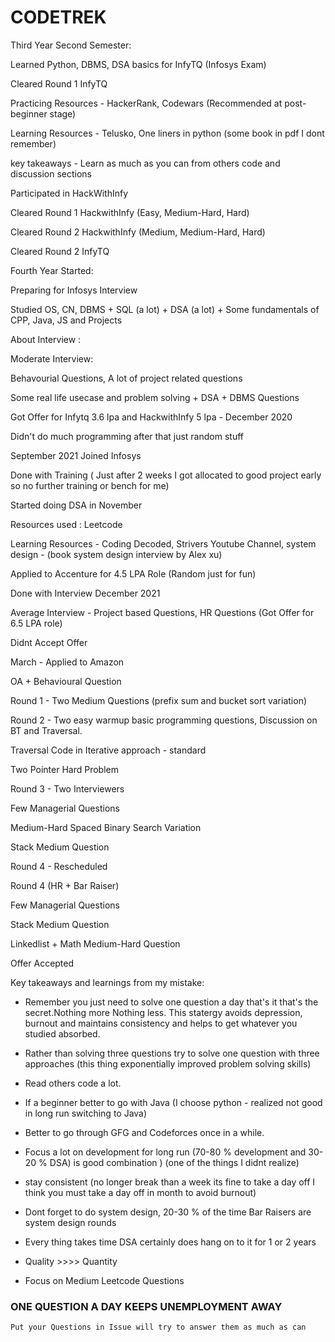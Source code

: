 # CODETREK


Third Year Second Semester:

Learned Python, DBMS, DSA basics for InfyTQ (Infosys Exam)

Cleared Round 1 InfyTQ

Practicing Resources - HackerRank, Codewars (Recommended at post-beginner stage)

Learning Resources - Telusko, One liners in python (some book in pdf I dont remember)

key takeaways - Learn as much as you can from others code and discussion sections


Participated in HackWithInfy 

Cleared Round 1 HackwithInfy  (Easy, Medium-Hard, Hard)   

Cleared Round 2 HackwithInfy  (Medium, Medium-Hard, Hard) 

Cleared Round 2 InfyTQ

Fourth Year Started:

Preparing for Infosys Interview

Studied OS, CN, DBMS + SQL (a lot) + DSA (a lot) + Some fundamentals of CPP, Java, JS and Projects

About Interview : 

Moderate Interview:

Behavourial Questions, A lot of project related questions

Some real life usecase and problem solving + DSA + DBMS Questions 

Got Offer for Infytq 3.6 lpa and HackwithInfy 5 lpa - December 2020


Didn't do much programming after that just random stuff

September 2021 Joined Infosys

Done with Training ( Just after 2 weeks I got allocated to good project early so no further training or bench for me)


Started doing DSA in November

Resources used : Leetcode

Learning Resources - Coding Decoded, Strivers Youtube Channel, system design - (book system design interview by Alex xu)

Applied to Accenture for 4.5 LPA Role (Random just for fun)

Done with Interview December 2021

Average Interview - Project based Questions, HR Questions (Got Offer for 6.5 LPA role)

Didnt Accept Offer

March - Applied to Amazon

OA + Behavioural Question

Round 1 - Two Medium Questions (prefix sum and  bucket sort variation) 

Round 2 - Two easy warmup basic programming questions, Discussion on BT and Traversal.

Traversal Code in Iterative approach - standard

Two Pointer Hard Problem

Round 3 - Two Interviewers

Few Managerial Questions

Medium-Hard Spaced Binary Search Variation

Stack Medium Question

Round 4 - Rescheduled

Round 4 (HR + Bar Raiser)

Few Managerial Questions

Stack Medium Question

Linkedlist + Math Medium-Hard Question

Offer Accepted


Key takeaways and learnings from my mistake:
- Remember you just need to solve one question a day that's it that's the secret.Nothing more Nothing less. This statergy avoids depression, burnout and maintains consistency and helps to get whatever you studied absorbed. 

- Rather than solving three questions try to solve one question with three approaches (this thing exponentially improved problem solving skills)

- Read others code a lot. 

- If a  beginner better to go with Java (I choose python - realized not good in long run switching to Java)

- Better to go through GFG and Codeforces once in a while. 

- Focus a lot on development for long run (70-80 % development and 30-20 % DSA) is good combination ) (one of the things I didnt realize)

- stay consistent (no longer break than a week its fine to take a day off I think you must take a day off in month to avoid burnout)

- Dont forget to do system design, 20-30 % of the time Bar Raisers are system design rounds

- Every thing takes time DSA certainly does hang on to it for 1 or 2 years

- Quality >>>> Quantity 

- Focus on Medium Leetcode Questions


### ONE QUESTION A DAY KEEPS UNEMPLOYMENT AWAY


```
Put your Questions in Issue will try to answer them as much as can
```
